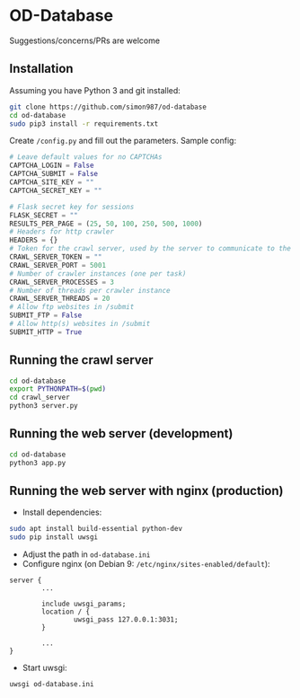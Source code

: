 # OD-Database

Suggestions/concerns/PRs are welcome

## Installation
Assuming you have Python 3 and git installed:
```bash
git clone https://github.com/simon987/od-database
cd od-database
sudo pip3 install -r requirements.txt
```
Create `/config.py` and fill out the parameters. Sample config:
```python
# Leave default values for no CAPTCHAs
CAPTCHA_LOGIN = False
CAPTCHA_SUBMIT = False
CAPTCHA_SITE_KEY = ""
CAPTCHA_SECRET_KEY = ""

# Flask secret key for sessions
FLASK_SECRET = ""
RESULTS_PER_PAGE = (25, 50, 100, 250, 500, 1000)
# Headers for http crawler
HEADERS = {}
# Token for the crawl server, used by the server to communicate to the crawl server
CRAWL_SERVER_TOKEN = ""
CRAWL_SERVER_PORT = 5001
# Number of crawler instances (one per task)
CRAWL_SERVER_PROCESSES = 3
# Number of threads per crawler instance
CRAWL_SERVER_THREADS = 20
# Allow ftp websites in /submit
SUBMIT_FTP = False
# Allow http(s) websites in /submit
SUBMIT_HTTP = True
```

## Running the crawl server
```bash
cd od-database
export PYTHONPATH=$(pwd)
cd crawl_server
python3 server.py
```
## Running the web server (development)
```bash
cd od-database
python3 app.py
```

## Running the web server with nginx (production)
* Install dependencies:
```bash
sudo apt install build-essential python-dev
sudo pip install uwsgi
```
* Adjust the path in `od-database.ini`
* Configure nginx (on Debian 9: `/etc/nginx/sites-enabled/default`):
```nginx
server {
        ...

        include uwsgi_params;
        location / {
                uwsgi_pass 127.0.0.1:3031;
        }
        
        ...
}
```
* Start uwsgi:
```bash
uwsgi od-database.ini
```

